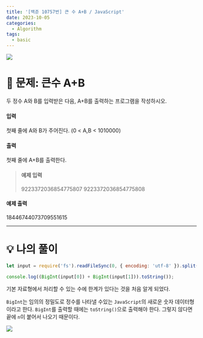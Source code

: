 ```yaml
---
title: '[백준 10757번] 큰 수 A+B / JavaScript'
date: 2023-10-05
categories:
  - Algorithm
tags:
  - basic
---
```


![](https://velog.velcdn.com/images/gusdh2/post/7e3117af-14b0-45b0-ba4e-037601c9a055/image.png)

# 📝 문제: 큰수 A+B

두 정수 A와 B를 입력받은 다음, A+B를 출력하는 프로그램을 작성하시오.

#### 입력

첫째 줄에 A와 B가 주어진다. (0 < A,B < 1010000)

#### 출력

첫째 줄에 A+B를 출력한다.

> #### 예제 입력
>
> 9223372036854775807 9223372036854775808

#### 예제 출력

18446744073709551615

---

# 💡 나의 풀이

```js
let input = require('fs').readFileSync(0, { encoding: 'utf-8' }).split('\n')[0].split(' ');

console.log((BigInt(input[0]) + BigInt(input[1])).toString());
```

기본 자료형에서 처리할 수 있는 수에 한계가 있다는 것을 처음 알게 되었다.

`BigInt`는 임의의 정밀도로 정수를 나타낼 수있는 `JavaScript`의 새로운 숫자 데이터형이라고 한다. `BigInt`를 출력할 때에는 `toString()`으로 출력해야 한다. 그렇지 않다면 끝에 `n`이 붙어서 나오기 때문이다.

![](https://velog.velcdn.com/images/gusdh2/post/9f8ab0bf-80e4-41b4-bbb4-5af3af0aaa4e/image.png)
